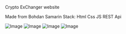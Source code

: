 Crypto ExChanger website

Made from Bohdan Samarin
Stack:
Html
Css
JS
REST Api

![Image](https://i.imgur.com/09n92Zs.png)
![Image](https://i.imgur.com/9Gn0cpn.png)
![Image](https://i.imgur.com/qweWDtH.png)
![Image](https://i.imgur.com/GiVjKLD.png)
